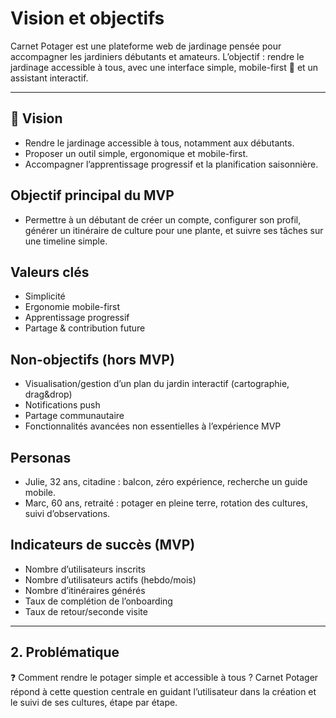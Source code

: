 # Vision et objectifs
 Carnet Potager est une plateforme web de jardinage pensée pour accompagner les jardiniers débutants et amateurs. L’objectif : rendre le jardinage accessible à tous, avec une interface simple, mobile-first 📱 et un assistant interactif.

---

## 🎯 Vision
- Rendre le jardinage accessible à tous, notamment aux débutants.
- Proposer un outil simple, ergonomique et mobile-first.
- Accompagner l’apprentissage progressif et la planification saisonnière.

## Objectif principal du MVP
- Permettre à un débutant de créer un compte, configurer son profil, générer un itinéraire de culture pour une plante, et suivre ses tâches sur une timeline simple.

## Valeurs clés
- Simplicité
- Ergonomie mobile-first
- Apprentissage progressif
- Partage & contribution future

## Non-objectifs (hors MVP)
- Visualisation/gestion d’un plan du jardin interactif (cartographie, drag&drop)
- Notifications push
- Partage communautaire
- Fonctionnalités avancées non essentielles à l’expérience MVP

## Personas
- Julie, 32 ans, citadine : balcon, zéro expérience, recherche un guide mobile.
- Marc, 60 ans, retraité : potager en pleine terre, rotation des cultures, suivi d’observations.

## Indicateurs de succès (MVP)
- Nombre d’utilisateurs inscrits
- Nombre d’utilisateurs actifs (hebdo/mois)
- Nombre d’itinéraires générés
- Taux de complétion de l’onboarding
- Taux de retour/seconde visite

---

## 2. Problématique
❓ Comment rendre le potager simple et accessible à tous ?
Carnet Potager répond à cette question centrale en guidant l’utilisateur dans la création et le suivi de ses cultures, étape par étape.
